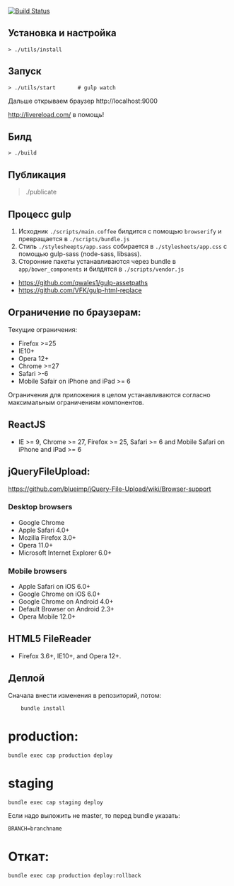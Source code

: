 [![Build Status](https://travis-ci.org/BrandyMint/kiosk-landing-static.svg?branch=master)](https://travis-ci.org/BrandyMint/kiosk-landing-static)

Установка и настройка
---------------------

    > ./utils/install

Запуск
------

    > ./utils/start       # gulp watch

Дальше открываем браузер http://localhost:9000

http://livereload.com/ в помощь!


Билд
----

    > ./build


Публикация
----------

   > ./publicate


Процесс gulp
------------

1. Исходник `./scripts/main.coffee` билдится с помощью `browserify` и превращается в `./scripts/bundle.js`
2. Стиль `./stylesheepts/app.sass` собирается в `./stylesheets/app.css`
с помощью gulp-sass (node-sass, libsass).
3. Сторонние пакеты устанавливаются через bundle в `app/bower_components` и билдятся в `./scripts/vendor.js`

* https://github.com/qwales1/gulp-assetpaths
* https://github.com/VFK/gulp-html-replace

Ограничение по браузерам:
------------------------

Текущие ограничения:

* Firefox >=25
* IE10+
* Opera 12+
* Chrome >=27
* Safari >-6
* Mobile Safair on iPhone and iPad >= 6

Ограничения для приложения в целом устанавливаются согласно максимальным ограничениям компонентов.

## ReactJS

* IE >= 9, Chrome >= 27, Firefox >= 25, Safari >= 6 and Mobile Safari on iPhone and iPad >= 6

## jQueryFileUpload:

https://github.com/blueimp/jQuery-File-Upload/wiki/Browser-support

### Desktop browsers

* Google Chrome
* Apple Safari 4.0+
* Mozilla Firefox 3.0+
* Opera 11.0+
* Microsoft Internet Explorer 6.0+

### Mobile browsers

* Apple Safari on iOS 6.0+
* Google Chrome on iOS 6.0+
* Google Chrome on Android 4.0+
* Default Browser on Android 2.3+
* Opera Mobile 12.0+

## HTML5 FileReader

* Firefox 3.6+, IE10+, and Opera 12+.

## Деплой
Сначала внести изменения в репозиторий, потом:

        bundle install

# production:

    bundle exec cap production deploy

# staging

    bundle exec cap staging deploy

Если надо выложить не master, то перед bundle указать:

    BRANCH=branchname

# Откат:
    
    bundle exec cap production deploy:rollback
